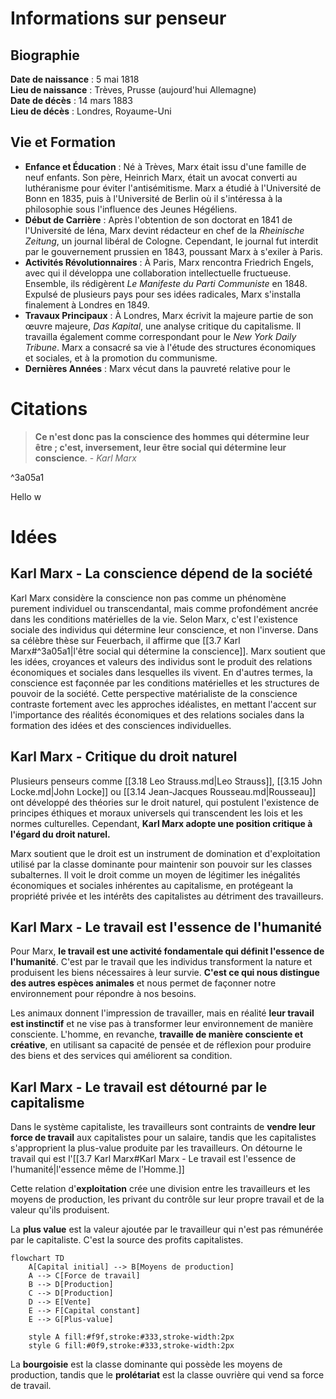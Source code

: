 # Informations sur penseur

## Biographie

**Date de naissance** : 5 mai 1818  
**Lieu de naissance** : Trèves, Prusse (aujourd'hui Allemagne)  
**Date de décès** : 14 mars 1883  
**Lieu de décès** : Londres, Royaume-Uni

## Vie et Formation

- **Enfance et Éducation** : Né à Trèves, Marx était issu d'une famille de neuf enfants. Son père, Heinrich Marx, était un avocat converti au luthéranisme pour éviter l'antisémitisme. Marx a étudié à l'Université de Bonn en 1835, puis à l'Université de Berlin où il s'intéressa à la philosophie sous l'influence des Jeunes Hégéliens.
- **Début de Carrière** : Après l'obtention de son doctorat en 1841 de l'Université de Iéna, Marx devint rédacteur en chef de la _Rheinische Zeitung_, un journal libéral de Cologne. Cependant, le journal fut interdit par le gouvernement prussien en 1843, poussant Marx à s'exiler à Paris.
- **Activités Révolutionnaires** : À Paris, Marx rencontra Friedrich Engels, avec qui il développa une collaboration intellectuelle fructueuse. Ensemble, ils rédigèrent _Le Manifeste du Parti Communiste_ en 1848. Expulsé de plusieurs pays pour ses idées radicales, Marx s'installa finalement à Londres en 1849.
- **Travaux Principaux** : À Londres, Marx écrivit la majeure partie de son œuvre majeure, _Das Kapital_, une analyse critique du capitalisme. Il travailla également comme correspondant pour le _New York Daily Tribune_. Marx a consacré sa vie à l'étude des structures économiques et sociales, et à la promotion du communisme.
- **Dernières Années** : Marx vécut dans la pauvreté relative pour le

# Citations

> **Ce n'est donc pas la conscience des hommes qui détermine leur être ; c'est, inversement, leur être social qui détermine leur conscience**. - _Karl Marx_

^3a05a1

Hello w

# Idées

## Karl Marx - La conscience dépend de la société

Karl Marx considère la conscience non pas comme un phénomène purement individuel ou transcendantal, mais comme profondément ancrée dans les conditions matérielles de la vie. Selon Marx, c'est l'existence sociale des individus qui détermine leur conscience, et non l'inverse. Dans sa célèbre thèse sur Feuerbach, il affirme que [[3.7 Karl Marx#^3a05a1|l'être social qui détermine la conscience]]. Marx soutient que les idées, croyances et valeurs des individus sont le produit des relations économiques et sociales dans lesquelles ils vivent. En d'autres termes, la conscience est façonnée par les conditions matérielles et les structures de pouvoir de la société. Cette perspective matérialiste de la conscience contraste fortement avec les approches idéalistes, en mettant l'accent sur l'importance des réalités économiques et des relations sociales dans la formation des idées et des consciences individuelles.

## Karl Marx - Critique du droit naturel

Plusieurs penseurs comme [[3.18 Leo Strauss.md|Leo Strauss]], [[3.15 John Locke.md|John Locke]] ou [[3.14 Jean-Jacques Rousseau.md|Rousseau]] ont développé des théories sur le droit naturel, qui postulent l'existence de principes éthiques et moraux universels qui transcendent les lois et les normes culturelles. Cependant, **Karl Marx adopte une position critique à l'égard du droit naturel.**

Marx soutient que le droit est un instrument de domination et d'exploitation utilisé par la classe dominante pour maintenir son pouvoir sur les classes subalternes. Il voit le droit comme un moyen de légitimer les inégalités économiques et sociales inhérentes au capitalisme, en protégeant la propriété privée et les intérêts des capitalistes au détriment des travailleurs.

## Karl Marx - Le travail est l'essence de l'humanité

Pour Marx, **le travail est une activité fondamentale qui définit l'essence de l'humanité**. C'est par le travail que les individus transforment la nature et produisent les biens nécessaires à leur survie. **C'est ce qui nous distingue des autres espèces animales** et nous permet de façonner notre environnement pour répondre à nos besoins.

Les animaux donnent l'impression de travailler, mais en réalité **leur travail est instinctif** et ne vise pas à transformer leur environnement de manière consciente. L'homme, en revanche, **travaille de manière consciente et créative**, en utilisant sa capacité de pensée et de réflexion pour produire des biens et des services qui améliorent sa condition.

## Karl Marx - Le travail est détourné par le capitalisme

Dans le système capitaliste, les travailleurs sont contraints de **vendre leur force de travail** aux capitalistes pour un salaire, tandis que les capitalistes s'approprient la plus-value produite par les travailleurs.  On détourne le travail qui est l'[[3.7 Karl Marx#Karl Marx - Le travail est l'essence de l'humanité|l'essence même de l'Homme.]]

Cette relation d'**exploitation** crée une division entre les travailleurs et les moyens de production, les privant du contrôle sur leur propre travail et de la valeur qu'ils produisent.

La **plus value** est la valeur ajoutée par le travailleur qui n'est pas rémunérée par le capitaliste. C'est la source des profits capitalistes.

```mermaid
flowchart TD
    A[Capital initial] --> B[Moyens de production]
    A --> C[Force de travail]
    B --> D[Production]
    C --> D[Production]
    D --> E[Vente]
    E --> F[Capital constant]
    E --> G[Plus-value]

    style A fill:#f9f,stroke:#333,stroke-width:2px
    style G fill:#0f9,stroke:#333,stroke-width:2px
```

La **bourgoisie** est la classe dominante qui possède les moyens de production, tandis que le **prolétariat** est la classe ouvrière qui vend sa force de travail.
